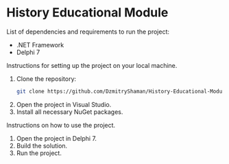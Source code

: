 # History Educational Module

List of dependencies and requirements to run the project:
- .NET Framework
- Delphi 7

Instructions for setting up the project on your local machine.

1. Clone the repository:
    ```sh
    git clone https://github.com/DzmitryShaman/History-Educational-Module.git
    ```
2. Open the project in Visual Studio.
3. Install all necessary NuGet packages.

Instructions on how to use the project.

1. Open the project in Delphi 7.
2. Build the solution.
3. Run the project.
